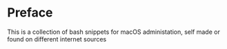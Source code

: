 # Preface

This is a collection of bash snippets for macOS administation, self made or found on different internet sources
